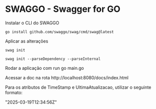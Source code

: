 # SWAGGO - Swagger for GO   

Instalar o CLI do SWAGGO

	go install github.com/swaggo/swag/cmd/swag@latest

Aplicar as alterações

	swag init 

	swag init --parseDependency --parseInternal
	
Rodar a aplicação com run go main.go
    
Acessar a doc na rota
        http://localhost:8080/docs/index.html

Para os atributos de TimeStamp e UltimaAtualizacao, utilizar o seguinte formato:

"2025-03-19T12:34:56Z"